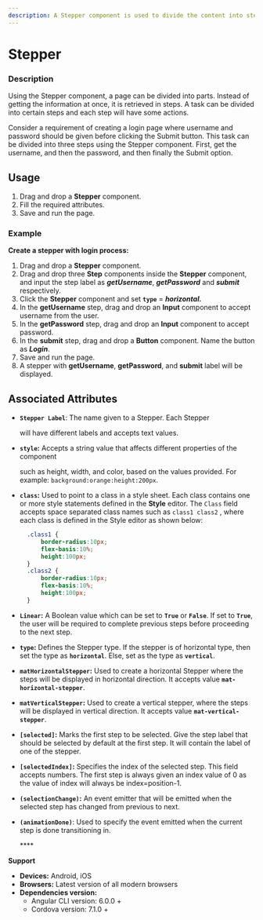 ```yaml
---
description: A Stepper component is used to divide the content into steps.
---
```


# Stepper

### Description

Using the Stepper component, a page can be divided into parts. Instead of getting the information at once, it is retrieved in steps. A task can be divided into certain steps and each step will have some actions.

Consider a requirement of creating a login page where username and password should be given before clicking the Submit button. This task can be divided into three steps using the Stepper component. First, get the username, and then the  password, and then finally the Submit option. 

## Usage

1. Drag and drop a **Stepper** component.
2. Fill the required attributes.
3. Save and run the page.

### Example

**Create a stepper with login process:**

1. Drag and drop a **Stepper** component. 
2. Drag and drop three **Step** components inside the **Stepper** component, and input the step label as _**getUsername**_, _**getPassword**_ and _**submit**_ respectively. 
3. Click the **Stepper** component and set **`type`** = _**horizontal.**_
4. In the **getUsername** step, drag and drop an **Input** component to accept username from the user.
5. In the **getPassword** step, drag and drop an **Input** component to accept password.
6. In the **submit** step, drag and drop a **Button** component. Name the button as _**Login**_. 
7. Save and run the page. 
8. A stepper with **getUsername**, **getPassword**, and **submit** label will be displayed.

## Associated Attributes

* **`Stepper Label`**: The name given to a Stepper. Each Stepper

   will have different labels and accepts text values.

* **`style`:** Accepts a string value that affects different properties of the component

   such as height, width, and color, based on the values provided. For example: `background:orange:height:200px`.

* **`class`:** Used to point to a class in a style sheet.  Each class contains one or more style statements defined in the **Style** editor. The `Class` field accepts space separated class names such as `class1 class2` , where each class is defined in the Style editor as shown below:

  ```css
    .class1 {
        border-radius:10px;
        flex-basis:10%;
        height:100px;
    }
    .class2 {
        border-radius:10px;
        flex-basis:10%;
        height:100px;
    }
  ```

* **`Linear`:** A Boolean value which can be set to **`True`** or **`False`**. If set to **`True`**, the user will be required  to complete previous steps before proceeding to the next step. 
* **`type`:** Defines the Stepper type. If the stepper is of horizontal type, then set the type as **`horizontal`**. Else, set as the type as **`vertical`**. 
* **`matHorizontalStepper`:** Used to create a horizontal Stepper where the steps will be displayed in horizontal direction. It accepts value **`mat-horizontal-stepper`**.              
* **`matVerticalStepper`:** Used to create a vertical stepper,  where the steps will be displayed in vertical direction. It accepts value **`mat-vertical-stepper`**. 
* **`[selected]`:** Marks the first step to be selected. Give the step label that should be selected by default at the first step. It will contain the label of one of the stepper.
* **`[selectedIndex]`:** Specifies the index of the selected step. This field accepts numbers. The first step is always given  an index value of 0 as the value of index will always be index=position-1. 
* **`(selectionChange)`:** An event emitter that will be emitted when the selected step has changed from previous to next.
* **`(animationDone)`**: Used to specify the event emitted when the current step is done transitioning in.

  \*\*\*\*

**Support**

* **Devices:** Android, iOS
* **Browsers:**  Latest version of all modern browsers
* **Dependencies version:** 
  * Angular CLI version: 6.0.0 + 
  * Cordova version: 7.1.0 + 

